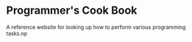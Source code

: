 # Programmer's Cook Book

A reference website for looking up how to perform various programming tasks.np

